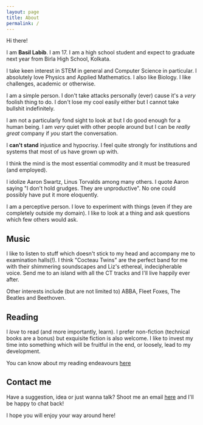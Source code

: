 ```yaml
---
layout: page
title: About 
permalink: /
---
```


Hi there! 

I am **Basil Labib**. I am 17. I am a high school student and expect to graduate next year from Birla High School, Kolkata. 

I take keen interest in STEM in general and Computer Science in particular. I absolutely love Physics and Applied Mathematics. I also like Biology. I like challenges, academic or otherwise. 

I am a simple person. I don't take attacks personally (ever) cause it's a _very_ foolish thing to do. I don't lose my cool easily either but I cannot take bullshit indefinitely.   

I am not a particularly fond sight to look at but I do good enough for a human being. I am _very_ quiet with other people around but I can be _really great_ company if _you_ start the conversation. 

I **can't stand** injustice and hypocrisy. I feel quite strongly for institutions and systems that most of us have grown up with. 

I think the mind is the most essential commodity and it must be treasured (and employed). 

I idolize Aaron Swartz, Linus Torvalds among many others. I quote Aaron saying "I don't hold grudges. They are unproductive". No one could possibly have put it more eloquently. 

I am a perceptive person. I love to experiment with things (even if they are completely outside my domain). I like to look at a thing and ask questions which few others would ask. 


## Music
I like to listen to stuff which doesn't stick to my head and accompany me to examination halls(!). I think "Cocteau Twins" are the perfect band for me with their shimmering soundscapes and Liz's ethereal, indecipherable voice. Send me to an island with all the CT tracks and I'll live happily ever after. 

Other interests include (but are not limited to) ABBA, Fleet Foxes, The Beatles and Beethoven. 

## Reading  

I _love_ to read (and more importantly, learn). I prefer non-fiction (technical books are a bonus) but exquisite fiction is also welcome. I like to invest my time into something which will be fruitful in the end, or loosely, lead to my development. 

You can know about my reading endeavours [here](/bookshelf) 

## Contact me  

Have a suggestion, idea or just wanna talk? Shoot me an email [here](mailto:gs454236@gmail.com) and I'll be happy to chat back!  

I hope you will enjoy your way around here! 

